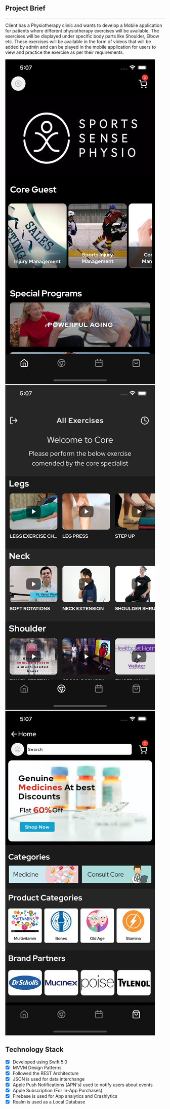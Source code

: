 ## Project Brief

----

Client has a Physiotherapy clinic and wants to develop a Mobile application for patients where different physiotherapy exercises will be available. The exercises will be displayed under specific body parts like Shoulder, Elbow etc.  These exercises will be available in the form of videos that will be added by admin and can be played in the mobile application for users to view and practice the exercise as per their requirements.

![Screenshot](https://github.com/tbiinfotech/PhysiotherapyExercises-iOS/blob/main/Home.png)
![Screenshot](https://github.com/tbiinfotech/PhysiotherapyExercises-iOS/blob/main/AllExercise.png)
![Screenshot](https://github.com/tbiinfotech/PhysiotherapyExercises-iOS/blob/main/Shop.png)

## Technology Stack

- [x] Developed using Swift 5.0
- [x] MVVM Design Patterns
- [x] Followed the REST Architecture 
- [x] JSON is used for data interchange
- [x] Apple Push Notifications (APN's) used to notify users about events
- [x] Apple Subscription (For In-App Purchases)
- [x] Firebase is used for App analytics and Crashlytics
- [x] Realm is used as a Local Database 
